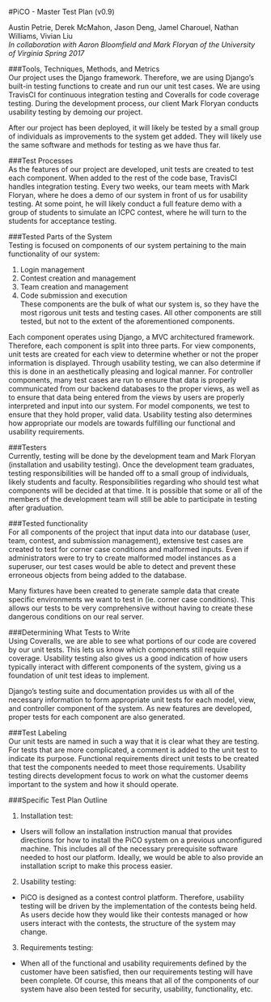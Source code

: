 #PiCO - Master Test Plan (v0.9)

Austin Petrie, Derek McMahon, Jason Deng, Jamel Charouel, Nathan Williams, Vivian Liu  
*In collaboration with Aaron Bloomfield and Mark Floryan of the University of Virginia
Spring 2017*


###Tools, Techniques, Methods, and Metrics  
Our project uses the Django framework.  Therefore, we are using Django’s built-in testing functions to create and run our unit test cases.  We are using TravisCI for continuous integration testing and Coveralls for code coverage testing.  During the development process, our client Mark Floryan conducts usability testing by demoing our project.  

After our project has been deployed, it will likely be tested by a small group of individuals as improvements to the system get added.  They will likely use the same software and methods for testing as we have thus far.

###Test Processes  
As the features of our project are developed, unit tests are created to test each component.  When added to the rest of the code base, TravisCI handles integration testing.  Every two weeks, our team meets with Mark Floryan, where he does a demo of our system in front of us for usability testing.  At some point, he will likely conduct a full feature demo with a group of students to simulate an ICPC contest, where he will turn to the students for acceptance testing.

###Tested Parts of the System  
Testing is focused on components of our system pertaining to the main functionality of our system:  
  1. Login management  
  2. Contest creation and management  
  3. Team creation and management  
  4. Code submission and execution  
These components are the bulk of what our system is, so they have the most rigorous unit tests and testing cases.  All other components are still tested, but not to the extent of the aforementioned components.

Each component operates using Django, a MVC architectured framework.  Therefore, each component is split into three parts.  For view components, unit tests are created for each view to determine whether or not the proper information is displayed.  Through usability testing, we can also determine if this is done in an aesthetically pleasing and logical manner.  For controller components, many test cases are run to ensure that data is properly communicated from our backend databases to the proper views, as well as to ensure that data being entered from the views by users are properly interpreted and input into our system.  For model components, we test to ensure that they hold proper, valid data.  Usability testing also determines how appropriate our models are towards fulfilling our functional and usability requirements.

###Testers  
Currently, testing will be done by the development team and Mark Floryan (installation and usability testing).  Once the development team graduates, testing responsibilities will be handed off to a small group of individuals, likely students and faculty.  Responsibilities regarding who should test what components will be decided at that time.  It is possible that some or all of the members of the development team will still be able to participate in testing after graduation.

###Tested functionality  
For all components of the project that input data into our database (user, team, contest, and submission management), extensive test cases are created to test for corner case conditions and malformed inputs.  Even if administrators were to try to create malformed model instances as a superuser, our test cases would be able to detect and prevent these erroneous objects from being added to the database.

Many fixtures have been created to generate sample data that create specific environments we want to test in (ie. corner case conditions).  This allows our tests to be very comprehensive without having to create these dangerous conditions on our real server.

###Determining What Tests to Write  
Using Coveralls, we are able to see what portions of our code are covered by our unit tests.  This lets us know which components still require coverage.  Usability testing also gives us a good indication of how users typically interact with different components of the system, giving us a foundation of unit test ideas to implement.  

Django’s testing suite and documentation provides us with all of the necessary information to form appropriate unit tests for each model, view, and controller component of the system.  As new features are developed, proper tests for each component are also generated.

###Test Labeling  
Our unit tests are named in such a way that it is clear what they are testing.  For tests that are more complicated, a comment is added to the unit test to indicate its purpose.  Functional requirements direct unit tests to be created that test the components needed to meet those requirements.  Usability testing directs development focus to work on what the customer deems important to the system and how it should operate.

###Specific Test Plan Outline  
1. Installation test:  
  * Users will follow an installation instruction manual that provides directions for how to install the PiCO system on a previous unconfigured machine.  This includes all of the necessary prerequisite software needed to host our platform.  Ideally, we would be able to also provide an installation script to make this process easier. 
2. Usability testing:
  * PiCO is designed as a contest control platform.  Therefore, usability testing will be driven by the implementation of the contests being held.  As users decide how they would like their contests managed or how users interact with the contests, the structure of the system may change.    
3. Requirements testing:  
  * When all of the functional and usability requirements defined by the customer have been satisfied, then our requirements testing will have been complete.  Of course, this means that all of the components of our system have also been tested for security, usability, functionality, etc.  
